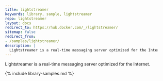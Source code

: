 ```yaml
---
title: lightstreamer
keywords: library, sample, lightstreamer
repo: lightstreamer
layout: docs
redirect_to: https://hub.docker.com/_/lightstreamer/
sitemap: false
redirect_from:
- /samples/lightstreamer/
description: |
  Lightstreamer is a real-time messaging server optimized for the Internet.
---
```


Lightstreamer is a real-time messaging server optimized for the Internet.


{% include library-samples.md %}
